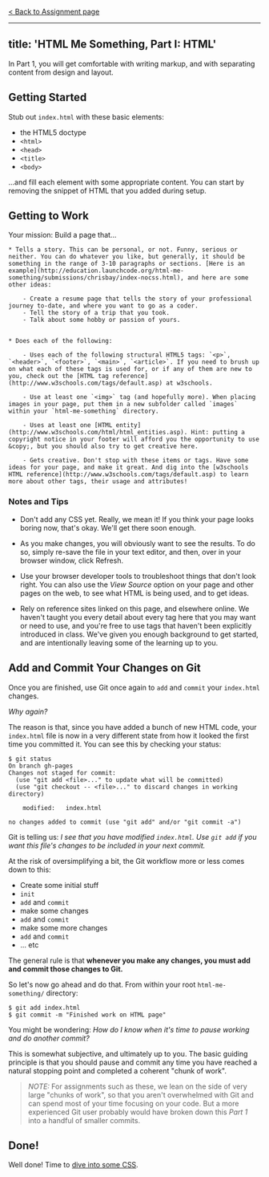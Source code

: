 [< Back to Assignment page](..)

---
title: 'HTML Me Something, Part I: HTML'
---

In Part 1, you will get comfortable with writing markup, and with separating content from design and layout.

## Getting Started

Stub out `index.html` with these basic elements:

- the HTML5 doctype
- `<html>`
- `<head>`
- `<title>`
- `<body>`

...and fill each element with some appropriate content. You can start by removing the snippet of HTML that you added during setup.

## Getting to Work

Your mission: Build a page that...

	* Tells a story. This can be personal, or not. Funny, serious or neither. You can do whatever you like, but generally, it should be something in the range of 3-10 paragraphs or sections. [Here is an example](http://education.launchcode.org/html-me-something/submissions/chrisbay/index-nocss.html), and here are some other ideas:

		- Create a resume page that tells the story of your professional journey to-date, and where you want to go as a coder.
		- Tell the story of a trip that you took.
		- Talk about some hobby or passion of yours.


	* Does each of the following:

		- Uses each of the following structural HTML5 tags: `<p>`, `<header>`, `<footer>`, `<main>`, `<article>`. If you need to brush up on what each of these tags is used for, or if any of them are new to you, check out the [HTML tag reference](http://www.w3schools.com/tags/default.asp) at w3schools.

		- Use at least one `<img>` tag (and hopefully more). When placing images in your page, put them in a new subfolder called `images` within your `html-me-something` directory.

		- Uses at least one [HTML entity](http://www.w3schools.com/html/html_entities.asp). Hint: putting a copyright notice in your footer will afford you the opportunity to use &copy;, but you should also try to get creative here.

		- Gets creative. Don't stop with these items or tags. Have some ideas for your page, and make it great. And dig into the [w3schools HTML reference](http://www.w3schools.com/tags/default.asp) to learn more about other tags, their usage and attributes!

### Notes and Tips

* Don't add any CSS yet. Really, we mean it! If you think your page looks boring now, that's okay. We'll get there soon enough.

* As you make changes, you will obviously want to see the results. To do so, simply re-save the file in your text editor, and then, over in your browser window, click Refresh.

* Use your browser developer tools to troubleshoot things that don't look right. You can also use the *View Source* option on your page and other pages on the web, to see what HTML is being used, and to get ideas.

* Rely on reference sites linked on this page, and elsewhere online. We haven't taught you every detail about every tag here that you may want or need to use, and you're free to use tags that haven't been explicitly introduced in class. We've given you enough background to get started, and are intentionally leaving some of the learning up to you.

## Add and Commit Your Changes on Git

Once you are finished, use Git once again to `add` and `commit` your `index.html` changes.

*Why again?*

The reason is that, since you have added a bunch of new HTML code, your `index.html` file is now in a very different state from how it looked the first time you committed it. You can see this by checking your status:

```nohighlight
$ git status
On branch gh-pages
Changes not staged for commit:
  (use "git add <file>..." to update what will be committed)
  (use "git checkout -- <file>..." to discard changes in working directory)

	modified:   index.html

no changes added to commit (use "git add" and/or "git commit -a")
```

Git is telling us: *I see that you have modified `index.html`. Use `git add` if you want this file's changes to be included in your next commit.*

At the risk of oversimplifying a bit, the Git workflow more or less comes down to this:

- Create some initial stuff
- `init`
- `add` and `commit`
- make some changes
- `add` and `commit`
- make some more changes
- `add` and `commit`
- ... etc

The general rule is that **whenever you make any changes, you must add and commit those changes to Git.**

So let's now go ahead and do that. From within your root `html-me-something/` directory:

```nohighlight
$ git add index.html
$ git commit -m "Finished work on HTML page"
```

You might be wondering: *How do I know when it's time to pause working and do another commit?*

This is somewhat subjective, and ultimately up to you. The basic guiding principle is that you should pause and commit any time you have reached a natural stopping point and completed a coherent "chunk of work".

> *NOTE:* For assignments such as these, we lean on the side of very large "chunks of work", so that you aren't overwhelmed with Git and can spend most of your time focusing on your code. But a more experienced Git user probably would have broken down this *Part 1* into a handful of smaller commits.

## Done!

Well done! Time to [dive into some CSS](../part2-css).
